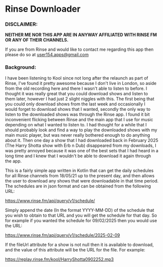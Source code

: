 # Rinse Downloader

### DISCLAIMER: 
<b>NEITHER ME NOR THIS APP ARE IN ANYWAY AFFILIATED WITH RINSE FM OR ANY OF THEIR CHANNELS.</b>

If you are from Rinse and would like to contact me regarding this app then please do so at user154.apps@gmail.com

### Background: 
I have been listening to Kool since not long after the relaunch as part of Rinse, I've found it pretty awesome because I don't live in London, so aside from the old recording here and there I wasn't able to listen to before. I thought it was really great that you could download shows and listen to them later, however I had just 2 slight niggles with this. The first being that you could only download shows from the last week and occasionally I would forget to download shows that I wanted, secondly the only way
to listen to the downloaded shows was through the Rinse app. I found it bit inconvenient flicking between Rinse and the main app that I use for music depending on what I wanted to listen to. I had thought for a while that I should probably look and find a way to play the downloaded shows with my main music player, but was never really bothered enough to do anything about it. Then one day a show that I had downloaded back in February 2025 (The Harry Shotta show with Erb n Dub) disappeared from my downloads, I was pretty annoyed because it was one of the best sets that I had heard in a long time and I knew that I wouldn't be able to download it again through the app.

This is a fairly simple app written in Kotlin that can get the daily schedules for all Rinse channels from 18/05/21 up to the present day, and then allows the user to download any shows that were downloadable in that time period. The schedules are in json format and can be obtained from the following URL:

https://www.rinse.fm/api/query/v1/schedule/

Simply append the date (In the format YYYY-MM-DD) of the schedule that you wish to obtain to that URL and you will get the schedule for that day. So for example if you wanted the schedule for 09/02/2025 then you would use the URL:

https://www.rinse.fm/api/query/v1/schedule/2025-02-09

If the fileUrl attribute for a show is not null then it is available to download, and the value of this attribute will be the URL for the file. For example:

https://replay.rinse.fm/kool/HarryShotta0902252.mp3